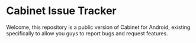 # Cabinet Issue Tracker

Welcome, this repository is a public version of Cabinet for Android, existing specifically to allow you guys to report bugs and request features.
